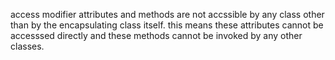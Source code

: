 access modifier attributes and methods are not accssible by any class other than by the encapsulating class itself. this means these attributes cannot be accesssed directly and these methods cannot be invoked by any other classes. 

